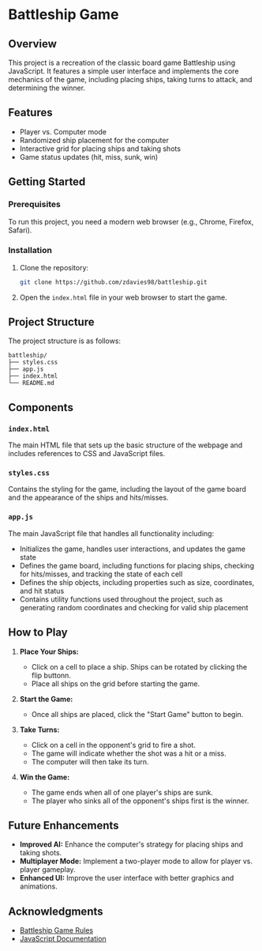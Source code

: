 # Battleship Game

## Overview

This project is a recreation of the classic board game Battleship using JavaScript. It features a simple user interface and implements the core mechanics of the game, including placing ships, taking turns to attack, and determining the winner.

## Features

- Player vs. Computer mode
- Randomized ship placement for the computer
- Interactive grid for placing ships and taking shots
- Game status updates (hit, miss, sunk, win)

## Getting Started

### Prerequisites

To run this project, you need a modern web browser (e.g., Chrome, Firefox, Safari).

### Installation

1. Clone the repository:
    ```bash
    git clone https://github.com/zdavies98/battleship.git
    ```

2. Open the `index.html` file in your web browser to start the game.

## Project Structure

The project structure is as follows:

```
battleship/
├── styles.css
├── app.js
├── index.html
└── README.md
```

## Components

### `index.html`

The main HTML file that sets up the basic structure of the webpage and includes references to CSS and JavaScript files.

### `styles.css`

Contains the styling for the game, including the layout of the game board and the appearance of the ships and hits/misses.

### `app.js`

The main JavaScript file that handles all functionality including: 
- Initializes the game, handles user interactions, and updates the game state
- Defines the game board, including functions for placing ships, checking for hits/misses, and tracking the state of each cell
- Defines the ship objects, including properties such as size, coordinates, and hit status
- Contains utility functions used throughout the project, such as generating random coordinates and checking for valid ship placement

## How to Play

1. **Place Your Ships:**
   - Click on a cell to place a ship. Ships can be rotated by clicking the flip buttonn.
   - Place all ships on the grid before starting the game.

2. **Start the Game:**
   - Once all ships are placed, click the "Start Game" button to begin.

3. **Take Turns:**
   - Click on a cell in the opponent's grid to fire a shot.
   - The game will indicate whether the shot was a hit or a miss.
   - The computer will then take its turn.

4. **Win the Game:**
   - The game ends when all of one player's ships are sunk.
   - The player who sinks all of the opponent's ships first is the winner.

## Future Enhancements

- **Improved AI:** Enhance the computer's strategy for placing ships and taking shots.
- **Multiplayer Mode:** Implement a two-player mode to allow for player vs. player gameplay.
- **Enhanced UI:** Improve the user interface with better graphics and animations.

## Acknowledgments

- [Battleship Game Rules](https://en.wikipedia.org/wiki/Battleship_(game))
- [JavaScript Documentation](https://developer.mozilla.org/en-US/docs/Web/JavaScript)
